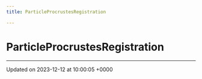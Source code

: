 ```yaml
---
title: ParticleProcrustesRegistration

---
```


# ParticleProcrustesRegistration





-------------------------------

Updated on 2023-12-12 at 10:00:05 +0000